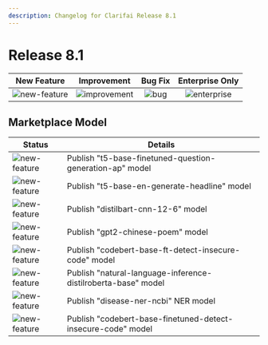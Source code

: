```yaml
---
description: Changelog for Clarifai Release 8.1
---
```


# Release 8.1

| New Feature | Improvement | Bug Fix | Enterprise Only |
| :---: | :---: | :---: | :---: |
| ![new-feature](../../.gitbook/assets/new_feature.jpg) | ![improvement](../../.gitbook/assets/improvement.jpg) | ![bug](../../.gitbook/assets/bug.jpg) | ![enterprise](../../.gitbook/assets/enterprise.jpg) |

## Marketplace Model
|Status     |Details                                            |
|-----------|---------------------------------------------------|
| ![new-feature](../../.gitbook/assets/new_feature.jpg) |Publish "t5-base-finetuned-question-generation-ap" model |
| ![new-feature](../../.gitbook/assets/new_feature.jpg) |Publish "t5-base-en-generate-headline" model       |
| ![new-feature](../../.gitbook/assets/new_feature.jpg) |Publish "distilbart-cnn-12-6" model |
| ![new-feature](../../.gitbook/assets/new_feature.jpg) |Publish "gpt2-chinese-poem" model |
| ![new-feature](../../.gitbook/assets/new_feature.jpg) |Publish "codebert-base-ft-detect-insecure-code" model |
| ![new-feature](../../.gitbook/assets/new_feature.jpg) |Publish "natural-language-inference-distilroberta-base" model      |
| ![new-feature](../../.gitbook/assets/new_feature.jpg) |Publish "disease-ner-ncbi" NER model |
| ![new-feature](../../.gitbook/assets/new_feature.jpg) |Publish "codebert-base-finetuned-detect-insecure-code" model|

